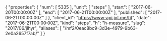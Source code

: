{
  "properties": {
    "num": [
      5335
    ],
    "unit": [
      "steps"
    ],
    "start": [
      "2017-06-20T00:00:00Z"
    ],
    "end": [
      "2017-06-21T00:00:00Z"
    ],
    "published": [
      "2017-06-21T00:00:00Z"
    ]
  },
  "client_id": "https://www-api.jvt.me/fit",
  "date": "2017-06-21T00:00:00Z",
  "kind": "steps",
  "h": "h-measure",
  "slug": "2017/06/jlhyr",
  "aliases": [
    "/mf2/0eac8bc9-3d3e-4979-9b63-2e0a2657f7ab/"
  ]
}
